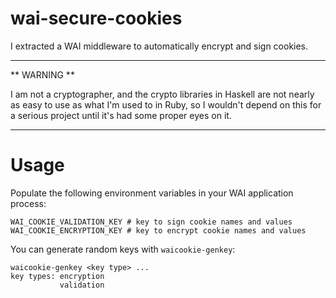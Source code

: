 # wai-secure-cookies

I extracted a WAI middleware to automatically encrypt and sign cookies.

---

** WARNING **

I am not a cryptographer, and the crypto libraries in Haskell are not nearly as easy to use as what I'm used to in Ruby, so I wouldn't depend on this for a serious project until it's had some proper eyes on it.

---

# Usage

Populate the following environment variables in your WAI application process:

```
WAI_COOKIE_VALIDATION_KEY # key to sign cookie names and values
WAI_COOKIE_ENCRYPTION_KEY # key to encrypt cookie names and values
```

You can generate random keys with `waicookie-genkey`:

```
waicookie-genkey <key type> ...
key types: encryption
           validation
```
